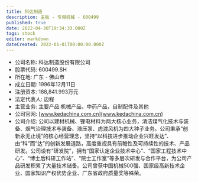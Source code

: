 ```yaml
---
title: 科达制造
description: 主板 - 专用机械 - 600499
published: true
date: 2022-04-30T19:34:33.000Z
tags: stock
editor: markdown
dateCreated: 2022-01-01T00:00:00.000Z
---
```


- 公司名称: 科达制造股份有限公司
- 股票代码: 600499.SH
- 所在地: 广东 - 佛山市
- 成立日期: 1996年12月11日
- 注册资本: 188,841.993万元
- 法定代表人: 边程
- 主营业务: 主要产品:机械产品，中药产品，自制配件及其他
- 公司官网: [www.kedachina.com.cn](www.kedachina.com.cn)
- 公司介绍: 公司以建材机械、锂电材料为两大核心业务，清洁煤气化技术与装备、烟气治理技术与装备、液压泵、虎渡风机为四大种子业务。公司秉承“创新永无止境”的核心经营理念，坚持“以科技进步推动企业兴旺发达”、由“科”而“达”的创新发展道路，高度重视具有前瞻性及可持续性的技术、产品研发。公司设有“研发院”，拥有“国家认定企业技术中心”、“国家工程技术中心”、“博士后科研工作站”、“院士工作室”等多层次研发与合作平台，为公司产品研发积累了大量技术储备。公司曾获中国机械500强、国家级高新技术企业、国家知识产权优势企业、广东省政府质量奖等殊荣。


